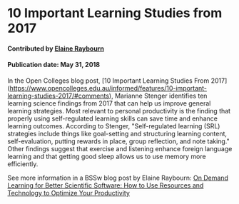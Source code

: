
# 10 Important Learning Studies from 2017

#### Contributed by [Elaine Raybourn](https://github.com/elaineraybourn)

#### Publication date: May 31, 2018

In the Open Colleges blog post, [10 Important Learning Studies From 2017] (https://www.opencolleges.edu.au/informed/features/10-important-learning-studies-2017/#comments), Marianne Stenger identifies ten learning science findings from 2017 that can help us improve general learning strategies. Most relevant to personal productivity is the finding that properly using self-regulated learning skills can save time and enhance learning outcomes. According to Stenger, "Self-regulated learning (SRL) strategies include things like goal-setting and structuring learning content, self-evaluation, putting rewards in place, group reflection, and note taking."  Other findings suggest that exercise and listening enhance foreign language learning and that getting good sleep allows us to use memory more efficiently. 

See more information in a BSSw blog post by Elaine Raybourn: 
[On Demand Learning for Better Scientific Software: How to Use Resources and Technology to Optimize Your Productivity](../Articles/Blog/OnDemandLearningForBetterScientificSoftware.md)


<!---
Publish: yes
Categories: Skills
Topics: Personal productivity and sustainability, Online learning
Level: 2
Prerequisites: defaults
Aggregate: none
--->
